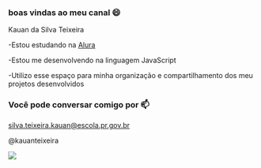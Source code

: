 ### boas vindas ao meu canal 😄


Kauan da Silva Teixeira

-Estou estudando na [Alura](https://www.alura.com.br)

-Estou me desenvolvendo na linguagem JavaScript

-Utilizo esse espaço para minha organização e compartilhamento dos meu projetos desenvolvidos

### Você pode conversar comigo por 📫

silva.teixeira.kauan@escola.pr.gov.br

@kauanteixeira


![](https://media1.tenor.com/m/mCiM7CmGGI4AAAAC/naruto.gif)
